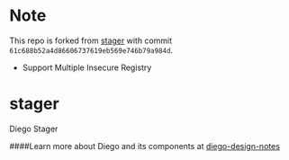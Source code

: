 # Note

This repo is forked from [stager](https://github.com/cloudfoundry-incubator/stager) with commit `61c688b52a4d86606737619eb569e746b79a984d`.

- Support Multiple Insecure Registry

stager
======

Diego Stager

####Learn more about Diego and its components at [diego-design-notes](https://github.com/cloudfoundry-incubator/diego-design-notes)
